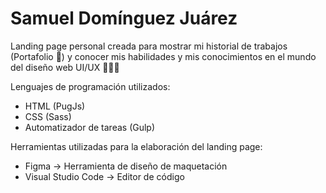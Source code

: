# Samuel Domínguez Juárez

Landing page personal creada para mostrar mi historial de trabajos (Portafolio 📂) y conocer mis habilidades y mis conocimientos en el mundo del diseño web UI/UX 👨🏽‍💻

Lenguajes de programación utilizados: 

* HTML (PugJs)
* CSS (Sass)
* Automatizador de tareas (Gulp)

Herramientas utilizadas para la elaboración del landing page:

* Figma -> Herramienta de diseño de maquetación
* Visual Studio Code -> Editor de código
